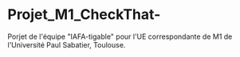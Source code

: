 # Projet_M1_CheckThat-
Porjet de l'équipe "IAFA-tigable" pour l'UE correspondante de M1 de l'Université Paul Sabatier, Toulouse.
